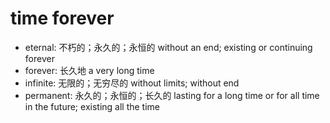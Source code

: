# time forever

- eternal: 不朽的；永久的；永恒的 without an end; existing or continuing forever
- forever: 长久地 a very long time
- infinite: 无限的；无穷尽的 without limits; without end
- permanent: 永久的；永恒的；长久的 lasting for a long time or for all time in the future; existing all the time
